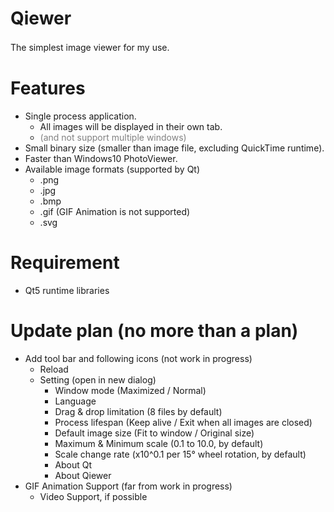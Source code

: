 # Qiewer
The simplest image viewer for my use.　　


# Features
- Single process application.
   - All images will be displayed in their own tab.
   - <span style="color: gray;">(and not support multiple windows)</span>
- Small binary size (smaller than image file, excluding QuickTime runtime).
- Faster than Windows10 PhotoViewer.
- Available image formats (supported by Qt)
   - .png
   - .jpg
   - .bmp
   - .gif (GIF Animation is not supported)
   - .svg


# Requirement
- Qt5 runtime libraries


# Update plan (no more than a plan)
- Add tool bar and following icons (not work in progress)
   - Reload
   - Setting (open in new dialog)
      - Window mode (Maximized / Normal)
	  - Language
	  - Drag & drop limitation (8 files by  default)
      - Process lifespan (Keep alive / Exit when all images are closed)
      - Default image size (Fit to window / Original size)
      - Maximum & Minimum scale (0.1 to 10.0, by default)
      - Scale change rate (x10^0.1 per 15° wheel rotation, by default)
      - About Qt
      - About Qiewer
- GIF Animation Support (far from work in progress)
   - Video Support, if possible


